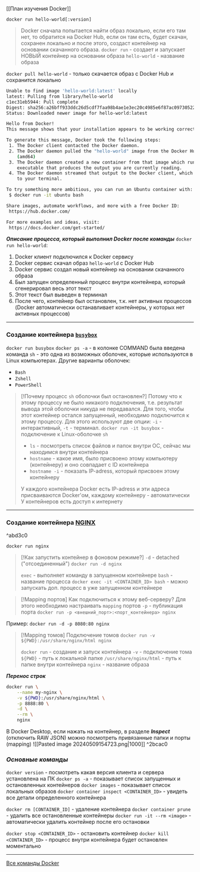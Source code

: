 [[План изучения Docker]]

`docker run hello-world[:version]` 
>Docker сначала попытается найти образ локально, если его там нет, то обратится на Docker Hub, если он там есть, будет скачан, сохранен локально и после этого, создаст контейнер на основании скачанного образа.
>`docker run` - создает и запускает НОВЫЙ контейнер на основании образа
>`hello-world` - название образа

`docker pull hello-world` - только скачается образ с Docker Hub и сохранится локально

```Bash
Unable to find image 'hello-world:latest' locally
latest: Pulling from library/hello-world
c1ec31eb5944: Pull complete
Digest: sha256:a26bff933ddc26d5cdf7faa98b4ae1e3ec20c4985e6f87ac0973052224d24302
Status: Downloaded newer image for hello-world:latest

Hello from Docker!
This message shows that your installation appears to be working correctly.

To generate this message, Docker took the following steps:
 1. The Docker client contacted the Docker daemon.
 2. The Docker daemon pulled the "hello-world" image from the Docker Hub.
    (amd64)
 3. The Docker daemon created a new container from that image which runs the
    executable that produces the output you are currently reading.
 4. The Docker daemon streamed that output to the Docker client, which sent it
    to your terminal.

To try something more ambitious, you can run an Ubuntu container with:
 $ docker run -it ubuntu bash

Share images, automate workflows, and more with a free Docker ID:
 https://hub.docker.com/

For more examples and ideas, visit:
 https://docs.docker.com/get-started/
```

***Описание процесса, который выполнил Docker после команды*** `docker run hello-world`:
1. Docker клиент подключился к Docker сервису
2. Docker сервис скачал образ `hello-world` с Docker Hub
3. Docker сервис создал новый контейнер на основании скачанного образа
4. Был запущен определенный процесс внутри контейнера, который сгенерировал весь этот текст
5. Этот текст был выведен в терминал
6. После чего, контейнер был остановлен, т.к. нет активных процессов (Docker автоматически останавливает контейнеры, у которых нет активных процессов)

___
### **Создание контейнера** [`busybox`](https://en.wikipedia.org/wiki/BusyBox)

`docker run busybox`
`docker ps -a` - в колонке COMMAND была введена команда `sh` - это одна из возможных оболочек, которые используются в Linux компьютерах. Другие варианты оболочек:
- `Bash`
- `Zshell`
- `PowerShell`

> [!Почему процесс `sh` оболочки был остановлен?]
> Потому что к этому процессу не было никакого подключения, т.е. результат вывода этой оболочки никуда не передавался.
> Для того, чтобы этот контейнер остался запущенный, необходимо подключится к этому процессу. 
> Для этого используют две опции: `-i` - интерактивный, `-t` - терминал.
> `docker run -it busybox` - подключение к  Linux-оболочке `sh`
> - `ls` - посмотреть список файлов и папок внутри ОС, сейчас мы находимся внутри контейнера
> - `hostname` - какое имя, было присвоено этому компьютеру (контейнеру) и оно совпадает с ID контейнера
> - `hostname -i` - показать IP-adress, который присвоен этому контейнеру
> 
> У каждого контейнера Docker есть IP-adress и эти адреса присваиваются Docker'ом, каждому контейнеру - автоматически
> У контейнеров есть доступ к интернету

___
### Создание контейнера [NGINX](https://ru.wikipedia.org/wiki/Nginx)

^abd3c0

 `docker run nginx`

>[!Как запустить контейнер в фоновом режиме?]
>`-d` - detached ("отсоединенный")
>`docker run -d nginx`
>
>`exec` - выполняет команду в запущенном контейнере
>`bash` - название процесса
>`docker exec -it <CONTAINER_ID> bash` - можно запускать доп. процесс в уже запущенном контейнере

 > [!Mapping портов]
 > Как подключиться к этому веб-серверу?
> Для этого необходимо настраивать `mapping` портов
> `-p` -  публикация порта
> `docker run -p <внешний_порт>:<порт_контейнера> nginx`

Пример:
`docker run -d -p 8080:80 nginx`

>[!Mapping томов]
>Подключение томов
>`docker run -v ${PWD}:/usr/share/nginx/html nginx`
>
>`docker run` - создание и запуск контейнера
>`-v` - подключение тома
>`${PWD}` - путь к локальной папке
>`/usr/share/nginx/html` - путь к папке внутри контейнера
>`nginx` - название образа

***Перенос строк***
```Bash
docker run \
	--name my-nginx \
	-v ${PWD}:/usr/share/nginx/html \
	-p 8888:80 \
	-d \
	--rm \
	nginx
```

В Docker Desktop, если нажать на контейнер, в разделе ***Inspect*** (отключить RAW JSON) можно посмотреть привязанные папки и порты  (mapping)
![[Pasted image 20240509154723.png|1000]]
^2bcac0

### ***Основные команды***
`docker version` - посмотреть какая версия клиента и сервера установлена на ПК
`docker ps -a` - показывает список запущенных и остановленных контейнеров
`docker images` - показывает список локальных образов
`docker container inspect <CONTAINER_ID>` - увидеть все детали определенного контейнера

`docker rm [CONTAINER_ID]` - удаление контейнера
`docker container prune` - удалить все остановленные контейнеры 
`docker run -it --rm <image>` - автоматически удалить контейнер после его остановки

`docker stop <CONTAINER_ID>` - остановить контейнер
`docker kill <CONTAINER_ID>` - процесс внутри контейнера будет остановлен моментально
___



[Все команды Docker](https://docs.docker.com/reference/cli/docker/)

